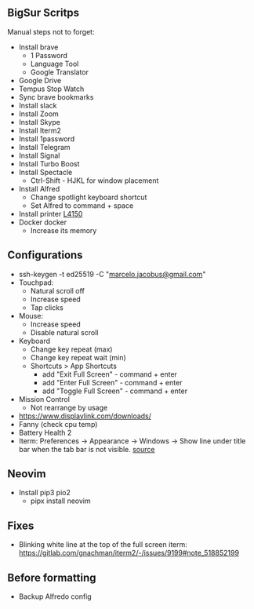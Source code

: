 BigSur Scritps
------------

Manual steps not to forget:

- Install brave
  - 1 Password
  - Language Tool
  - Google Translator
- Google Drive
- Tempus Stop Watch
- Sync brave bookmarks
- Install slack
- Install Zoom
- Install Skype
- Install Iterm2
- Install 1password
- Install Telegram
- Install Signal
- Install Turbo Boost
- Install Spectacle
  - Ctrl-Shift - HJKL for window placement
- Install Alfred
  - Change spotlight keyboard shortcut
  - Set Alfred to command + space
- Install printer [L4150](https://epson.com.br/Suporte/Impressoras/Impressoras-multifuncionais/Epson-L/Epson-L4150/s/SPT_C11CG25301?review-filter=macOS+11.x)
- Docker docker
  - Increase its memory

## Configurations

- ssh-keygen -t ed25519 -C "marcelo.jacobus@gmail.com"
- Touchpad: 
  - Natural scroll off
  - Increase speed
  - Tap clicks
- Mouse:
  - Increase speed
  - Disable natural scroll
- Keyboard
  - Change key repeat (max)
  - Change key repeat wait (min)
  - Shortcuts > App Shortcuts
    - add "Exit Full Screen" - command + enter
    - add "Enter Full Screen" - command + enter
    - add "Toggle Full Screen" - command + enter
- Mission Control
  - Not rearrange by usage
- https://www.displaylink.com/downloads/
- Fanny (check cpu temp)
- Battery Health 2
- Iterm: Preferences -> Appearance -> Windows -> Show line under title bar when the tab bar is not visible. [source](https://www.reddit.com/r/commandline/comments/kish0e/macos_flashing_white_line_at_top_of_screen_when/)

## Neovim

- Install pip3 pio2
  - pipx install neovim

## Fixes

- Blinking white line at the top of the full screen iterm: https://gitlab.com/gnachman/iterm2/-/issues/9199#note_518852199

## Before formatting

- Backup Alfredo config
